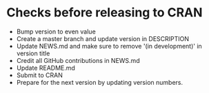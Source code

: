 
# Checks before releasing to CRAN

* Bump version to even value
* Create a master branch and update version in DESCRIPTION
* Update NEWS.md and make sure to remove '(in development)' in version title
* Credit all GitHub contributions in NEWS.md
* Update README.md
* Submit to CRAN
* Prepare for the next version by updating version numbers.